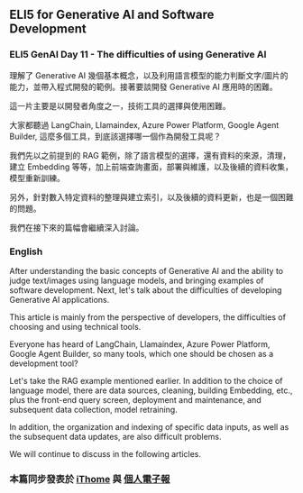 ## ELI5 for Generative AI and Software Development
### ELI5 GenAI Day 11 - The difficulties of using Generative AI

理解了 Generative AI 幾個基本概念，以及利用語言模型的能力判斷文字/圖片的能力，並帶入程式開發的範例。接著要談開發 Generative AI 應用時的困難。

這一片主要是以開發者角度之一，技術工具的選擇與使用困難。

大家都聽過 LangChain, Llamaindex, Azure Power Platform, Google Agent Builder, 這麼多個工具，到底該選擇哪一個作為開發工具呢？

我們先以之前提到的 RAG 範例，除了語言模型的選擇，還有資料的來源，清理，建立 Embedding 等等，加上前端查詢畫面，部署與維護，以及後續的資料收集，模型重新訓練。

另外，針對數入特定資料的整理與建立索引，以及後續的資料更新，也是一個困難的問題。

我們在接下來的篇幅會繼續深入討論。

### English

After understanding the basic concepts of Generative AI and the ability to judge text/images using language models, and bringing examples of software development. Next, let's talk about the difficulties of developing Generative AI applications.

This article is mainly from the perspective of developers, the difficulties of choosing and using technical tools.

Everyone has heard of LangChain, Llamaindex, Azure Power Platform, Google Agent Builder, so many tools, which one should be chosen as a development tool?

Let's take the RAG example mentioned earlier. In addition to the choice of language model, there are data sources, cleaning, building Embedding, etc., plus the front-end query screen, deployment and maintenance, and subsequent data collection, model retraining.

In addition, the organization and indexing of specific data inputs, as well as the subsequent data updates, are also difficult problems.

We will continue to discuss in the following articles.

### 本篇同步發表於 [iThome](https://ithelp.ithome.com.tw/articles/10346971) 與 [個人電子報](https://memo.jimmyliao.net/)

